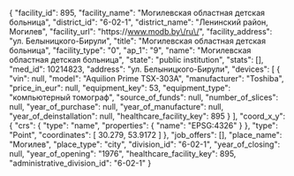 {
    "facility_id": 895,
    "facility_name": "Могилевская областная детская больница",
    "district_id": "6-02-1",
    "district_name": "Ленинский район, Могилев",
    "facility_url": "https:\/\/www.modb.by\/ru\/",
    "facility_address": "ул. Белыницкого-Бирули",
    "title": "Могилевская областная детская больница",
    "facility_type": "0",
    "ap_1": "9",
    "name": "Могилевская областная детская больница",
    "state": "public institution",
    "stats": [],
    "med_id": 10214823,
    "address": "ул. Белыницкого-Бирули",
    "devices": [
        {
            "vin": null,
            "model": "Aquilion Prime TSX-303A",
            "manufacturer": "Toshiba",
            "price_in_eur": null,
            "equipment_key": 53,
            "equipment_type": "компьютерный томограф",
            "source_of_funds": null,
            "number_of_slices": null,
            "year_of_purchase": null,
            "year_of_manufacture": null,
            "year_of_deinstallation": null,
            "healthcare_facility_key": 895
        }
    ],
    "coord_x_y": {
        "crs": {
            "type": "name",
            "properties": {
                "name": "EPSG:4326"
            }
        },
        "type": "Point",
        "coordinates": [
            30.279,
            53.9172
        ]
    },
    "job_offers": [],
    "place_name": "Могилев",
    "place_type": "city",
    "division_id": "6-02-1",
    "year_of_closing": null,
    "year_of_opening": "1976",
    "healthcare_facility_key": 895,
    "administrative_division_id": "6-02-1"
}